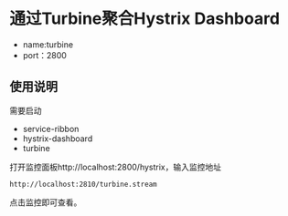# 通过Turbine聚合Hystrix Dashboard
- name:turbine
- port：2800

## 使用说明
需要启动
- service-ribbon
- hystrix-dashboard
- turbine

 打开监控面板http://localhost:2800/hystrix，输入监控地址

    http://localhost:2810/turbine.stream

点击监控即可查看。
